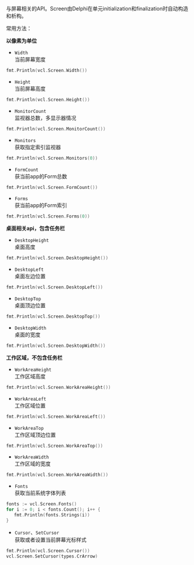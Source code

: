 与屏幕相关的API。Screen由Delphi在单元initialization和finalization时自动构造和析构。  

常用方法：  

**以像素为单位**  

* `Width`  
当前屏幕宽度
```go
fmt.Println(vcl.Screen.Width())
```


* `Height`  
当前屏幕高度 
```go
fmt.Println(vcl.Screen.Height())
```


* `MonitorCount`  
监视器总数，多显示器情况
```go
fmt.Println(vcl.Screen.MonitorCount())
```


* `Monitors`  
获取指定索引监视器
```go
fmt.Println(vcl.Screen.Monitors(0))
```

* `FormCount`  
获当前app的Form总数
```go
fmt.Println(vcl.Screen.FormCount())
```

* `Forms`  
获当前app的Form索引
```go
fmt.Println(vcl.Screen.Forms(0))
```


**桌面相关api，包含任务栏**  
* `DesktopHeight`  
桌面高度
```go
fmt.Println(vcl.Screen.DesktopHeight())
```


* `DesktopLeft`  
桌面左边位置
```go
fmt.Println(vcl.Screen.DesktopLeft())
```


* `DesktopTop`  
桌面顶边位置
```go
fmt.Println(vcl.Screen.DesktopTop())
```


* `DesktopWidth`  
桌面的宽度
```go
fmt.Println(vcl.Screen.DesktopWidth())
```


**工作区域，不包含任务栏**  
* `WorkAreaHeight`    
工作区域高度
```go
fmt.Println(vcl.Screen.WorkAreaHeight())
```


* `WorkAreaLeft`  
工作区域位置
```go
fmt.Println(vcl.Screen.WorkAreaLeft())
```


* `WorkAreaTop`  
工作区域顶边位置
```go
fmt.Println(vcl.Screen.WorkAreaTop())
```


* `WorkAreaWidth`  
工作区域的宽度
```go
fmt.Println(vcl.Screen.WorkAreaWidth())
```


* `Fonts`  
获取当前系统字体列表
```go
fonts := vcl.Screen.Fonts()
for i := 0; i < fonts.Count(); i++ {
   fmt.Println(fonts.Strings(i))
}
```


* `Cursor`、`SetCursor`  
获取或者设置当前屏幕光标样式
```go
fmt.Println(vcl.Screen.Cursor())
vcl.Screen.SetCursor(types.CrArrow)
```
 
